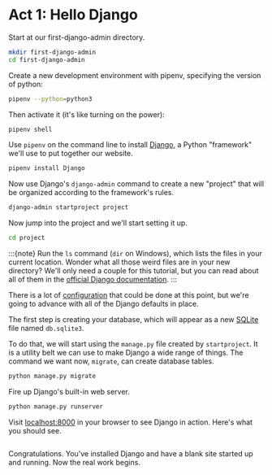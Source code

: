 ```{include} _templates/nav.html
```

# Act 1: Hello Django

Start at our first-django-admin directory.

```bash
mkdir first-django-admin
cd first-django-admin
```

Create a new development environment with pipenv, specifying the version of python:

```bash
pipenv --python=python3
```

Then activate it (it's like turning on the power):

```bash
pipenv shell
```

Use `pipenv` on the command line to install [Django](https://www.djangoproject.com/), a Python "framework"
we'll use to put together our website.

```bash
pipenv install Django
```

Now use Django's `django-admin` command to create a new "project" that will be organized according to the framework's rules.

```bash
django-admin startproject project
```

Now jump into the project and we'll start setting it up.

```bash
cd project
```

:::{note}
Run the `ls` command (`dir` on Windows), which lists the files in your current location. Wonder what all those weird files are in your new directory? We'll only need a couple for this tutorial, but you can read about all of them in the [official Django documentation](https://docs.djangoproject.com/en/1.10/intro/tutorial01/#creating-a-project).
:::

There is a lot of [configuration](https://docs.djangoproject.com/en/4.0/intro/tutorial02/#database-setup) that could be done at this point, but we're going to advance with all of the Django defaults in place.

The first step is creating your database, which will appear as a new [SQLite](https://en.wikipedia.org/wiki/SQLite) file named `db.sqlite3`.

To do that, we will start using the `manage.py` file created by `startproject`. It is a utility belt we can use to make Django a wide range of things. The command we want now, `migrate`, can create database tables.

```bash
python manage.py migrate
```

Fire up Django's built-in web server.

```bash
python manage.py runserver
```

Visit [localhost:8000](http://localhost:8000) in your browser to see Django in action. Here's what you should see.

```{image} /_static/hello-django.jpg
```

Congratulations. You've installed Django and have a blank site started up and running. Now the real work begins.